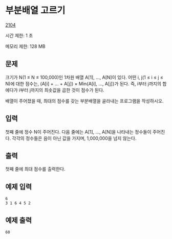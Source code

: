 # 부분배열 고르기

[2104](https://www.acmicpc.net/problem/2104)

시간 제한: 1 초

메모리 제한: 128 MB



## 문제

크기가 N(1 ≤ N ≤ 100,000)인 1차원 배열 A[1], …, A[N]이 있다. 어떤 i, j(1 ≤ i ≤ j ≤ N)에  대한 점수는, (A[i] + … + A[j]) × Min{A[i], …, A[j]}가 된다. 즉, i부터 j까지의 합에다가 i부터 j까지의  최솟값을 곱한 것이 점수가 된다.

배열이 주어졌을 때, 최대의 점수를 갖는 부분배열을 골라내는 프로그램을 작성하시오.



## 입력

첫째 줄에 정수 N이 주어진다. 다음 줄에는 A[1], …, A[N]을 나타내는 정수들이 주어진다. 각각의 정수들은 음이 아닌 값을 가지며, 1,000,000을 넘지 않는다.



## 출력

첫째 줄에 최대 점수를 출력한다.



## 예제 입력

```
6
3 1 6 4 5 2
```



## 예제 출력

```
60
```

